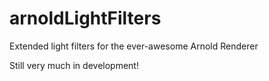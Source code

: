 # arnoldLightFilters
Extended light filters for the ever-awesome Arnold Renderer

Still very much in development!
